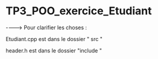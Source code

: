 # TP3_POO_exercice_Etudiant


----> Pour clarifier les choses :

Etudiant.cpp est dans le dossier " src "

header.h est dans le dossier "include "
